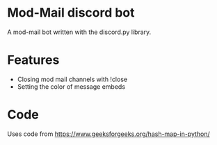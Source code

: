 # Mod-Mail discord bot 

A mod-mail bot written with the discord.py library.

# Features

- Closing mod mail channels with !close
- Setting the color of message embeds

# Code

Uses code from https://www.geeksforgeeks.org/hash-map-in-python/
